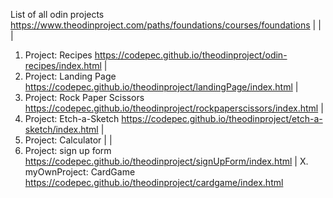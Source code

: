 List of all odin projects 
https://www.theodinproject.com/paths/foundations/courses/foundations
|
|
|
1. Project: Recipes
https://codepec.github.io/theodinproject/odin-recipes/index.html
|
2. Project: Landing Page
https://codepec.github.io/theodinproject/landingPage/index.html
|
3. Project: Rock Paper Scissors
https://codepec.github.io/theodinproject/rockpaperscissors/index.html
|
4. Project: Etch-a-Sketch 
https://codepec.github.io/theodinproject/etch-a-sketch/index.html
|
5. Project: Calculator
|
|
6. Project: sign up form
https://codepec.github.io/theodinproject/signUpForm/index.html
|
X. myOwnProject: CardGame
https://codepec.github.io/theodinproject/cardgame/index.html
